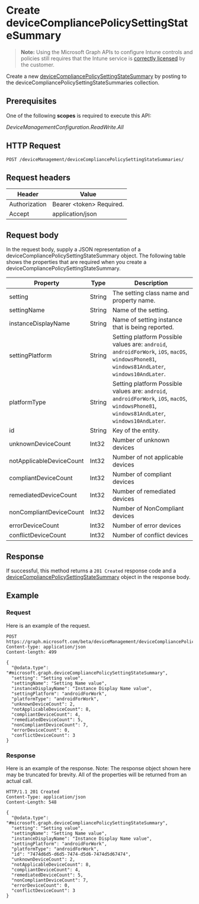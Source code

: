 ﻿# Create deviceCompliancePolicySettingStateSummary

> **Note:** Using the Microsoft Graph APIs to configure Intune controls and policies still requires that the Intune service is [correctly licensed](https://go.microsoft.com/fwlink/?linkid=839381) by the customer.

Create a new [deviceCompliancePolicySettingStateSummary](../resources/intune_deviceconfig_devicecompliancepolicysettingstatesummary.md) by posting to the deviceCompliancePolicySettingStateSummaries collection.
## Prerequisites
One of the following **scopes** is required to execute this API:

*DeviceManagementConfiguration.ReadWrite.All*
## HTTP Request
<!-- {
  "blockType": "ignored"
}
-->
```http
POST /deviceManagement/deviceCompliancePolicySettingStateSummaries/
```

## Request headers
|Header|Value|
|---|---|
|Authorization|Bearer &lt;token&gt; Required.|
|Accept|application/json|

## Request body
In the request body, supply a JSON representation of a deviceCompliancePolicySettingStateSummary object.
The following table shows the properties that are required when you create a deviceCompliancePolicySettingStateSummary.

|Property|Type|Description|
|---|---|---|
|setting|String|The setting class name and property name.|
|settingName|String|Name of the setting.|
|instanceDisplayName|String|Name of setting instance that is being reported.|
|settingPlatform|String|Setting platform Possible values are: `android`, `androidForWork`, `iOS`, `macOS`, `windowsPhone81`, `windows81AndLater`, `windows10AndLater`.|
|platformType|String|Setting platform Possible values are: `android`, `androidForWork`, `iOS`, `macOS`, `windowsPhone81`, `windows81AndLater`, `windows10AndLater`.|
|id|String|Key of the entity.|
|unknownDeviceCount|Int32|Number of unknown devices|
|notApplicableDeviceCount|Int32|Number of not applicable devices|
|compliantDeviceCount|Int32|Number of compliant devices|
|remediatedDeviceCount|Int32|Number of remediated devices|
|nonCompliantDeviceCount|Int32|Number of NonCompliant devices|
|errorDeviceCount|Int32|Number of error devices|
|conflictDeviceCount|Int32|Number of conflict devices|



## Response
If successful, this method returns a `201 Created` response code and a [deviceCompliancePolicySettingStateSummary](../resources/intune_deviceconfig_devicecompliancepolicysettingstatesummary.md) object in the response body.

## Example
### Request
Here is an example of the request.
```http
POST https://graph.microsoft.com/beta/deviceManagement/deviceCompliancePolicySettingStateSummaries/
Content-type: application/json
Content-length: 499

{
  "@odata.type": "#microsoft.graph.deviceCompliancePolicySettingStateSummary",
  "setting": "Setting value",
  "settingName": "Setting Name value",
  "instanceDisplayName": "Instance Display Name value",
  "settingPlatform": "androidForWork",
  "platformType": "androidForWork",
  "unknownDeviceCount": 2,
  "notApplicableDeviceCount": 8,
  "compliantDeviceCount": 4,
  "remediatedDeviceCount": 5,
  "nonCompliantDeviceCount": 7,
  "errorDeviceCount": 0,
  "conflictDeviceCount": 3
}
```

### Response
Here is an example of the response. Note: The response object shown here may be truncated for brevity. All of the properties will be returned from an actual call.
```http
HTTP/1.1 201 Created
Content-Type: application/json
Content-Length: 548

{
  "@odata.type": "#microsoft.graph.deviceCompliancePolicySettingStateSummary",
  "setting": "Setting value",
  "settingName": "Setting Name value",
  "instanceDisplayName": "Instance Display Name value",
  "settingPlatform": "androidForWork",
  "platformType": "androidForWork",
  "id": "7474d6d5-d6d5-7474-d5d6-7474d5d67474",
  "unknownDeviceCount": 2,
  "notApplicableDeviceCount": 8,
  "compliantDeviceCount": 4,
  "remediatedDeviceCount": 5,
  "nonCompliantDeviceCount": 7,
  "errorDeviceCount": 0,
  "conflictDeviceCount": 3
}
```



